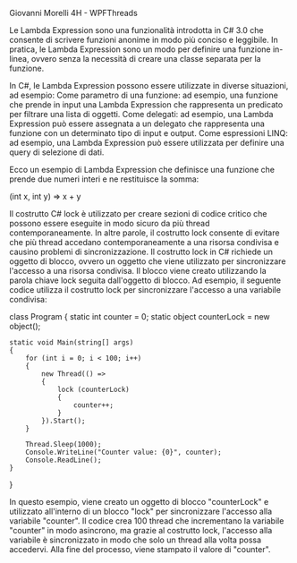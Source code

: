 Giovanni Morelli 4H - WPFThreads

Le Lambda Expression sono una funzionalità introdotta in C# 3.0 che consente di scrivere funzioni anonime in modo più conciso e leggibile. In pratica, le Lambda Expression sono un modo per definire una funzione in-linea, ovvero senza la necessità di creare una classe separata per la funzione.

In C#, le Lambda Expression possono essere utilizzate in diverse situazioni, ad esempio:
Come parametro di una funzione: ad esempio, una funzione che prende in input una Lambda Expression che rappresenta un predicato per filtrare una lista di oggetti.
Come delegati: ad esempio, una Lambda Expression può essere assegnata a un delegato che rappresenta una funzione con un determinato tipo di input e output.
Come espressioni LINQ: ad esempio, una Lambda Expression può essere utilizzata per definire una query di selezione di dati.

Ecco un esempio di Lambda Expression che definisce una funzione che prende due numeri interi e ne restituisce la somma:

(int x, int y) => x + y


Il costrutto C# lock è utilizzato per creare sezioni di codice critico che possono essere eseguite in modo sicuro da più thread contemporaneamente. In altre parole, il costrutto lock consente di evitare che più thread accedano contemporaneamente a una risorsa condivisa e causino problemi di sincronizzazione.
Il costrutto lock in C# richiede un oggetto di blocco, ovvero un oggetto che viene utilizzato per sincronizzare l'accesso a una risorsa condivisa. Il blocco viene creato utilizzando la parola chiave lock seguita dall'oggetto di blocco.
Ad esempio, il seguente codice utilizza il costrutto lock per sincronizzare l'accesso a una variabile condivisa:


class Program
{
    static int counter = 0;
    static object counterLock = new object();

    static void Main(string[] args)
    {
        for (int i = 0; i < 100; i++)
        {
            new Thread(() =>
            {
                lock (counterLock)
                {
                    counter++;
                }
            }).Start();
        }

        Thread.Sleep(1000);
        Console.WriteLine("Counter value: {0}", counter);
        Console.ReadLine();
    }
}


In questo esempio, viene creato un oggetto di blocco "counterLock" e utilizzato all'interno di un blocco "lock" per sincronizzare l'accesso alla variabile "counter". Il codice crea 100 thread che incrementano la variabile "counter" in modo asincrono, ma grazie al costrutto lock, l'accesso alla variabile è sincronizzato in modo che solo un thread alla volta possa accedervi. Alla fine del processo, viene stampato il valore di "counter".

